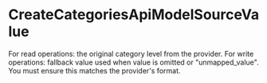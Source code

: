 # CreateCategoriesApiModelSourceValue

For read operations: the original category level from the provider. For write operations: fallback value used when value is omitted or "unmapped_value". You must ensure this matches the provider's format.

